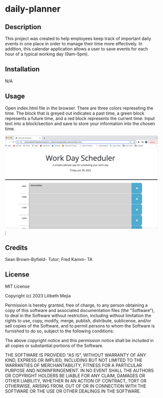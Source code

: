 # daily-planner

## Description
This project was created to help employees keep track of important daily events in one place in order to manage their time more effectively. In addition, this calendar application allows a user to save events for each hour of a typical working day (9am–5pm). 

## Installation
N/A

## Usage
Open index.html file in the browser. There are three colors represeting the time. The block that is greyed out indicates a past time, a green block represents a future time, and a red block represents the current time. Input text into a block/section and save to store your information into the chosen time. 


![alt text](./assets/screenshot.png);



## Credits
Sean Brown-Byfield- Tutor; Fred Kamm- TA

## License
MIT License

Copyright (c) 2023 Lilibeth Mejia

Permission is hereby granted, free of charge, to any person obtaining a copy
of this software and associated documentation files (the "Software"), to deal
in the Software without restriction, including without limitation the rights
to use, copy, modify, merge, publish, distribute, sublicense, and/or sell
copies of the Software, and to permit persons to whom the Software is
furnished to do so, subject to the following conditions:

The above copyright notice and this permission notice shall be included in all
copies or substantial portions of the Software.

THE SOFTWARE IS PROVIDED "AS IS", WITHOUT WARRANTY OF ANY KIND, EXPRESS OR
IMPLIED, INCLUDING BUT NOT LIMITED TO THE WARRANTIES OF MERCHANTABILITY,
FITNESS FOR A PARTICULAR PURPOSE AND NONINFRINGEMENT. IN NO EVENT SHALL THE
AUTHORS OR COPYRIGHT HOLDERS BE LIABLE FOR ANY CLAIM, DAMAGES OR OTHER
LIABILITY, WHETHER IN AN ACTION OF CONTRACT, TORT OR OTHERWISE, ARISING FROM,
OUT OF OR IN CONNECTION WITH THE SOFTWARE OR THE USE OR OTHER DEALINGS IN THE
SOFTWARE.



